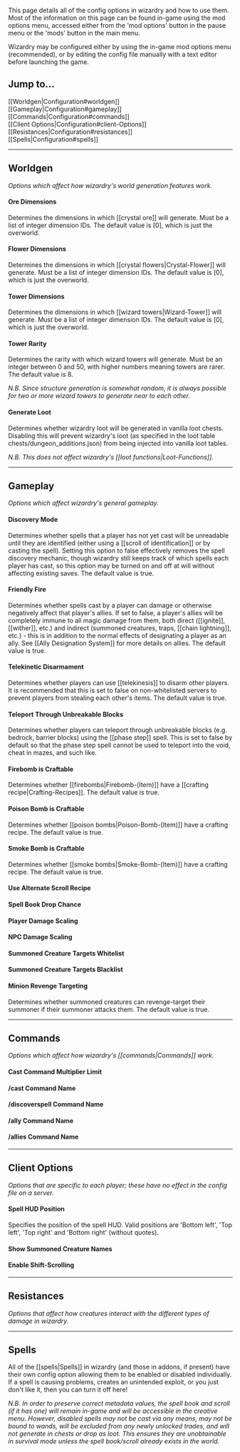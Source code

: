 This page details all of the config options in wizardry and how to use them. Most of the information on this page can be found in-game using the mod options menu, accessed either from the 'mod options' button in the pause menu or the 'mods' button in the main menu.

Wizardry may be configured either by using the in-game mod options menu (recommended), or by editing the config file manually with a text editor before launching the game.

## Jump to...
[[Worldgen|Configuration#worldgen]]  
[[Gameplay|Configuration#gameplay]]  
[[Commands|Configuration#commands]]  
[[Client Options|Configuration#client-Options]]  
[[Resistances|Configuration#resistances]]  
[[Spells|Configuration#spells]]  

---
## Worldgen
_Options which affect how wizardry's world generation features work._

#### Ore Dimensions
Determines the dimensions in which [[crystal ore]] will generate. Must be a list of integer dimension IDs. The default value is [0], which is just the overworld.

#### Flower Dimensions
Determines the dimensions in which [[crystal flowers|Crystal-Flower]] will generate. Must be a list of integer dimension IDs. The default value is [0], which is just the overworld.

#### Tower Dimensions
Determines the dimensions in which [[wizard towers|Wizard-Tower]] will generate. Must be a list of integer dimension IDs. The default value is [0], which is just the overworld.

#### Tower Rarity
Determines the rarity with which wizard towers will generate. Must be an integer between 0 and 50, with higher numbers meaning towers are rarer. The default value is 8.

_N.B. Since structure generation is somewhat random, it is always possible for two or more wizard towers to generate near to each other._

#### Generate Loot
Determines whether wizardry loot will be generated in vanilla loot chests. Disabling this will prevent wizardry's loot (as specified in the loot table chests/dungeon_additions.json) from being injected into vanilla loot tables.

_N.B. This does not affect wizardry's [[loot functions|Loot-Functions]]._

---
## Gameplay
_Options which affect wizardry's general gameplay._

#### Discovery Mode
Determines whether spells that a player has not yet cast will be unreadable until they are identified (either using a [[scroll of identification]] or by casting the spell). Setting this option to false effectively removes the spell discovery mechanic, though wizardry still keeps track of which spells each player has cast, so this option may be turned on and off at will without affecting existing saves. The default value is true.

#### Friendly Fire
Determines whether spells cast by a player can damage or otherwise negatively affect that player's allies. If set to false, a player's allies will be completely immune to all magic damage from them, both direct ([[ignite]], [[wither]], etc.) and indirect (summoned creatures, traps, [[chain lightning]], etc.) - this is in addition to the normal effects of designating a player as an ally. See [[Ally Designation System]] for more details on allies. The default value is true.

#### Telekinetic Disarmament
Determines whether players can use [[telekinesis]] to disarm other players. It is recommended that this is set to false on non-whitelisted servers to prevent players from stealing each other's items. The default value is true.

#### Teleport Through Unbreakable Blocks
Determines whether players can teleport through unbreakable blocks (e.g. bedrock, barrier blocks) using the [[phase step]] spell. This is set to false by default so that the phase step spell cannot be used to teleport into the void, cheat in mazes, and such like.

#### Firebomb is Craftable
Determines whether [[firebombs|Firebomb-(Item)]] have a [[crafting recipe|Crafting-Recipes]]. The default value is true.

#### Poison Bomb is Craftable
Determines whether [[poison bombs|Poison-Bomb-(Item)]] have a crafting recipe. The default value is true.

#### Smoke Bomb is Craftable
Determines whether [[smoke bombs|Smoke-Bomb-(Item)]] have a crafting recipe. The default value is true.

#### Use Alternate Scroll Recipe

#### Spell Book Drop Chance

#### Player Damage Scaling

#### NPC Damage Scaling

#### Summoned Creature Targets Whitelist

#### Summoned Creature Targets Blacklist

#### Minion Revenge Targeting
Determines whether summoned creatures can revenge-target their summoner if their summoner attacks them. The default value is true.

---
## Commands
_Options which affect how wizardry's [[commands|Commands]] work._

#### Cast Command Multiplier Limit

#### /cast Command Name

#### /discoverspell Command Name

#### /ally Command Name

#### /allies Command Name

---
## Client Options
_Options that are specific to each player; these have no effect in the config file on a server._

#### Spell HUD Position
Specifies the position of the spell HUD. Valid positions are 'Bottom left', 'Top left', 'Top right' and 'Bottom right' (without quotes).

#### Show Summoned Creature Names

#### Enable Shift-Scrolling

---
## Resistances
_Options that affect how creatures interact with the different types of damage in wizardry._

---
## Spells
All of the [[spells|Spells]] in wizardry (and those in addons, if present) have their own config option allowing them to be enabled or disabled individually. If a spell is causing problems, creates an unintended exploit, or you just don't like it, then you can turn it off here!

_N.B. In order to preserve correct metadata values, the spell book and scroll (if it has one) will remain in-game and will be accessible in the creative menu. However, disabled spells may not be cast via any means, may not be bound to wands, will be excluded from any newly unlocked trades, and will not generate in chests or drop as loot. This ensures they are unobtainable in survival mode unless the spell book/scroll already exists in the world._